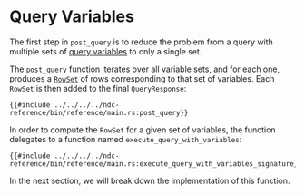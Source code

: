 # Query Variables

The first step in `post_query` is to reduce the problem from a query with multiple sets of [query variables](../../specification/queries/variables.md) to only a single set.

The `post_query` function iterates over all variable sets, and for each one, produces a [`RowSet`](../../reference/types.md#rowset) of rows corresponding to that set of variables. Each `RowSet` is then added to the final `QueryResponse`:

```rust,no_run,noplayground
{{#include ../../../../ndc-reference/bin/reference/main.rs:post_query}}
```

In order to compute the `RowSet` for a given set of variables, the function delegates to a function named `execute_query_with_variables`:

```rust,no_run,noplayground
{{#include ../../../../ndc-reference/bin/reference/main.rs:execute_query_with_variables_signature}}
```

In the next section, we will break down the implementation of this function.